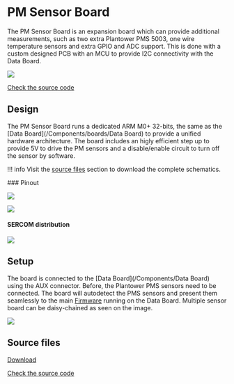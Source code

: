 PM Sensor Board
====================

The PM Sensor Board is an expansion board which can provide additional measurements, such as two extra Plantower PMS 5003, one wire temperature sensors and extra GPIO and ADC support. This is done with a custom designed PCB with an MCU to provide I2C connectivity with the Data Board.

![](https://i.imgur.com/Hqt1dXh.jpg)

<a class="github-button" data-size="large" href="https://github.com/fablabbcn/smartcitizen-kit-pm-board" aria-label="Check the source code">Check the source code</a>

## Design

The PM Sensor Board runs a dedicated ARM M0+ 32-bits, the same as the [Data Board](/Components/boards/Data Board) to provide a unified hardware architecture. The board includes an higly efficient step up to provide 5V to drive the PM sensors and a disable/enable circuit to turn off the sensor by software.

!!! info
	Visit the [source files](#source-files) section to download the complete schematics.

### Pinout

![](https://i.imgur.com/DU0hmvx.png)

![](https://i.imgur.com/TEPeK3h.png)

#### SERCOM distribution

![](https://i.imgur.com/80ob4cX.png)

## Setup

The board is connected to the [Data Board](/Components/Data Board) using the AUX connector. Before, the Plantower PMS sensors need to be connected. The board will autodetect the PMS sensors and present them seamlessly to the main [Firmware](/Components/Firmware)  running on the Data Board. Multiple sensor board can be daisy-chained as seen on the image.

![](https://i.imgur.com/RRu8MiV.jpg)

## Source files

<a class="github-button" data-size="large" href="https://github.com/fablabbcn/smartcitizen-kit-pm-board/archive/master.zip" data-icon="octicon-cloud-download" aria-label="Download from GitHub">Download</a>

<a class="github-button" data-size="large" href="https://github.com/fablabbcn/smartcitizen-kit-pm-board" aria-label="Check the source code">Check the source code</a>